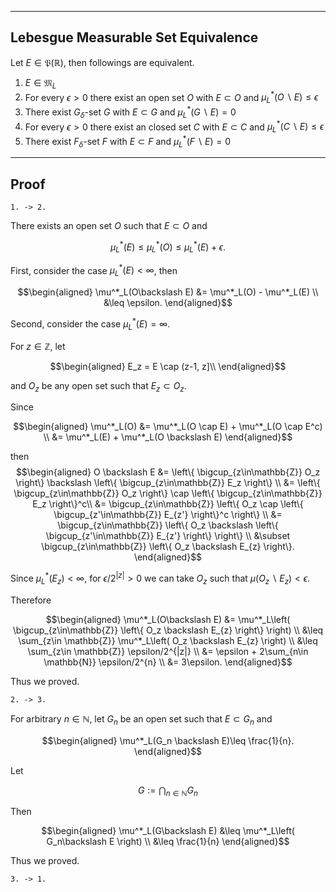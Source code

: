 
---
Lebesgue Measurable Set Equivalence
---
Let $E\in\mathfrak{P}(\mathbb{R})$, then followings are equivalent.

1. $E\in \mathfrak{M}_L$
2. For every $\epsilon>0$ there exist an open set $O$ with $E\subset O$ and $\mu^*_L(O \backslash E)\leq \epsilon$
3. There exist $G_\delta$-set $G$ with $E\subset G$ and $\mu^*_L(G \backslash E)=0$
4. For every $\epsilon>0$ there exist an closed set $C$ with $E\subset C$ and $\mu^*_L(C \backslash E)\leq \epsilon$
5. There exist $F_\delta$-set $F$ with $E\subset F$ and $\mu^*_L(F \backslash E)=0$
 


---
Proof
---

`1. -> 2.`

There exists an open set $O$ such that $E\subset O$ and 

$$
\mu^*_L(E) \leq \mu^*_L(O) \leq \mu^*_L(E) + \epsilon.
$$

First, consider the case $\mu^*_L(E)<\infty$, then

$$\begin{aligned}
\mu^*_L(O\backslash E)
&= \mu^*_L(O) - \mu^*_L(E) \\
&\leq \epsilon.
\end{aligned}$$

Second, consider the case $\mu^*_L(E)=\infty$.

For $z \in \mathbb{Z}$, let

$$\begin{aligned}
E_z = E \cap (z-1, z]\\
\end{aligned}$$

and $O_z$ be any open set such that $E_z\subset O_z$.

Since

$$\begin{aligned}
\mu^*_L(O)
&= \mu^*_L(O \cap E) + \mu^*_L(O \cap E^c) \\
&= \mu^*_L(E) + \mu^*_L(O \backslash E) 
\end{aligned}$$

then
$$\begin{aligned}
O \backslash E
&= \left\{
    \bigcup_{z\in\mathbb{Z}} O_z
\right\} \backslash \left\{
    \bigcup_{z\in\mathbb{Z}} E_z
\right\} \\
&= \left\{
    \bigcup_{z\in\mathbb{Z}} O_z
\right\} \cap \left\{
    \bigcup_{z\in\mathbb{Z}} E_z
\right\}^c\\
&= \bigcup_{z\in\mathbb{Z}}
\left\{
    O_z
\cap \left\{
    \bigcup_{z'\in\mathbb{Z}} E_{z'}
\right\}^c
\right\} \\
&= \bigcup_{z\in\mathbb{Z}}
\left\{
    O_z
\backslash \left\{
    \bigcup_{z'\in\mathbb{Z}} E_{z'}
\right\}
\right\} \\
&\subset \bigcup_{z\in\mathbb{Z}}
\left\{
    O_z
\backslash 
    E_{z}
\right\}.
\end{aligned}$$

Since $\mu^*_L(E_z)< \infty$, for $\epsilon/2^{|z|}>0$ we can take $O_z$ such that $\mu(O_z\backslash E_z)<\epsilon$.

Therefore

$$\begin{aligned}
\mu^*_L(O\backslash E)
&= \mu^*_L\left(
    \bigcup_{z\in\mathbb{Z}}
    \left\{
        O_z
    \backslash 
        E_{z}
    \right\}
\right) \\
&\leq \sum_{z\in \mathbb{Z}} \mu^*_L\left(
        O_z
    \backslash 
        E_{z}
\right) \\
&\leq \sum_{z\in \mathbb{Z}} \epsilon/2^{|z|} \\
&= \epsilon + 2\sum_{n\in \mathbb{N}} \epsilon/2^{n} \\
&= 3\epsilon.
\end{aligned}$$

Thus we proved.

`2. -> 3.`

For arbitrary $n\in\mathbb{N}$, let $G_n$ be an open set such that $E\subset G_n$ and

$$\begin{aligned}
\mu^*_L(G_n \backslash E)\leq \frac{1}{n}.
\end{aligned}$$
 
Let

$$
G:= \bigcap_{n\in\mathbb{N}}G_n
$$

Then

$$\begin{aligned}
\mu^*_L(G\backslash E)
&\leq \mu^*_L\left(
    G_n\backslash E
\right) \\
&\leq \frac{1}{n}
\end{aligned}$$

Thus we proved.

`3. -> 1.`

